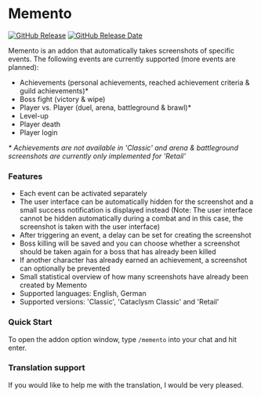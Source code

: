 # Memento

[![GitHub Release](https://img.shields.io/github/v/release/diomsg-code/Memento?logo=github&cacheSeconds=600)](https://github.com/diomsg-code/Memento/releases)
[![GitHub Release Date](https://img.shields.io/github/release-date/diomsg-code/Memento?logo=github&cacheSeconds=600)](https://github.com/diomsg-code/Memento/releases)

Memento is an addon that automatically takes screenshots of specific events. The following events are currently supported (more events are planned):

*   Achievements (personal achievements, reached achievement criteria & guild achievements)*
*   Boss fight (victory & wipe)
*   Player vs. Player (duel, arena, battleground & brawl)*
*   Level-up
*   Player death
*   Player login

*\* Achievements are not available in 'Classic' and arena & battleground screenshots are currently only implemented for 'Retail'*

### Features

*   Each event can be activated separately
*   The user interface can be automatically hidden for the screenshot and a small success notification is displayed instead (Note: The user interface cannot be hidden automatically during a combat and in this case, the screenshot is taken with the user interface)
*   After triggering an event, a delay can be set for creating the screenshot
*   Boss killing will be saved and you can choose whether a screenshot should be taken again for a boss that has already been killed
*   If another character has already earned an achievement, a screenshot can optionally be prevented
*   Small statistical overview of how many screenshots have already been created by Memento
*   Supported languages: English, German
*   Supported versions: 'Classic', 'Cataclysm Classic' and 'Retail'

### Quick Start

To open the addon option window, type `/memento` into your chat and hit enter.

### Translation support

If you would like to help me with the translation, I would be very pleased.
